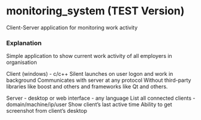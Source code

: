 # monitoring_system (TEST Version)
Client-Server application for monitoring work activity

### Explanation
Simple application to show current work activity of all employers in organisation

Client (windows) - c/c++
Silent launches on user logon and work in background
Communicates with server at any protocol
Without third-party libraries like boost and others and frameworks like Qt and others. 

Server - desktop or web interface - any language 
List all connected clients - domain/machine/ip/user
Show client’s last active time
Ability to get screenshot from client’s desktop 
